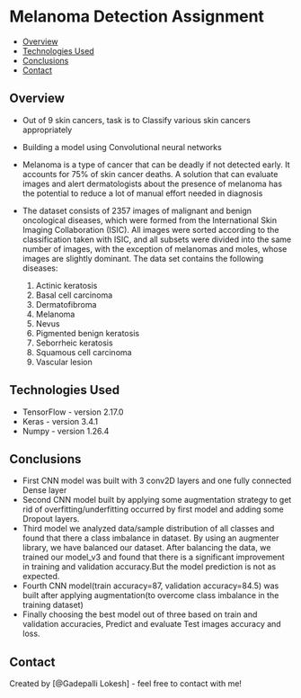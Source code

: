 # Melanoma Detection Assignment
* [Overview](#overview)
* [Technologies Used](#technologies-used)
* [Conclusions](#conclusions)
* [Contact](#contact)

## Overview  
- Out of 9 skin cancers, task is to Classify various skin cancers appropriately
- Building a model using Convolutional neural networks 
- Melanoma is a type of cancer that can be deadly if not detected early. It accounts for 75% of skin cancer deaths. A solution that can evaluate images and alert 
  dermatologists about the presence of melanoma has the potential to reduce a lot of manual effort needed in diagnosis
- The dataset consists of 2357 images of malignant and benign oncological diseases, which were formed from the International Skin Imaging Collaboration (ISIC). All images 
  were sorted according to the classification taken with ISIC, and all subsets were divided into the same number of images, with the exception of melanomas and moles, whose 
  images are slightly dominant. The data set contains the following diseases:

  1. Actinic keratosis
  2. Basal cell carcinoma
  3. Dermatofibroma
  4. Melanoma
  5. Nevus
  6. Pigmented benign keratosis
  7. Seborrheic keratosis
  8. Squamous cell carcinoma
  9. Vascular lesion

## Technologies Used
- TensorFlow - version 2.17.0
- Keras - version 3.4.1
- Numpy - version 1.26.4

  
## Conclusions
- First CNN model was built with 3 conv2D layers and one fully connected Dense layer
- Second CNN model built by applying some augmentation strategy to get rid of overfitting/underfitting occurred by first model and adding some Dropout layers.
- Third  model we analyzed data/sample distribution of all classes and found that there a class imbalance in dataset. By using an augmenter library, we have balanced our 
  dataset. After balancing the data, we trained our model_v3 and found that there is a significant improvement in training and validation accuracy.But the model prediction 
  is not as expected. 
- Fourth CNN model(train accuracy=87, validation accuracy=84.5) was built after applying augmentation(to overcome class imbalance in the training dataset)
- Finally choosing the best model out of three based on train and validation accuracies, Predict and evaluate Test images accuracy and loss.

## Contact
Created by [@Gadepalli Lokesh] - feel free to contact with me!

